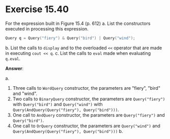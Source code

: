 # Exercise 15.40

For the expression built in Figure 15.4 (p. 612)
a. List the constructors executed in processing this expression.

```cpp
Query q = Query("fiery") & Query("bird") | Query("wind");
```

b. List the calls to `display` and to the overloaded `<<` operator that are made in executing `cout << q`.
c. List the calls to `eval` made when evaluating `q.eval`.

**Answer**:

a. 
1. Three calls to `WordQuery` constructor, the parameters are "fiery", "bird" and "wind".
2. Two calls to `BinaryQuery` constructor, the parameters are `Query("fiery")` with `Query("bird")` and `Query("wind")` with `Query(AndQuery(Query("fiery"), Query("bird")))`.
3. One call to `AndQuery` constructor, the parameters are `Query("fiery")` and `Query("bird")`.
4. One call to `OrQuery` constructor, the parameters are `Query("wind")` and `Query(AndQuery(Query("fiery"), Query("bird")))`
b. 